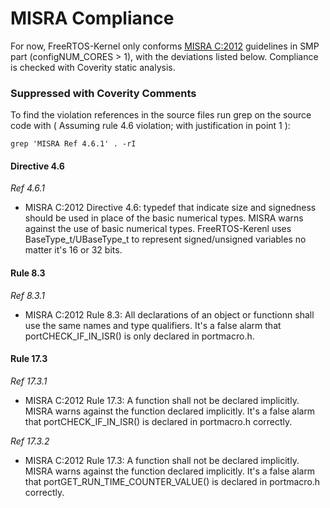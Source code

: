 # MISRA Compliance

For now, FreeRTOS-Kernel only conforms [MISRA C:2012](https://www.misra.org.uk/MISRAHome/MISRAC2012/tabid/196/Default.aspx) guidelines in SMP part (configNUM_CORES > 1), 
with the deviations listed below. Compliance is checked with Coverity static analysis.

### Suppressed with Coverity Comments
To find the violation references in the source files run grep on the source code
with ( Assuming rule 4.6 violation; with justification in point 1 ):
```
grep 'MISRA Ref 4.6.1' . -rI
```
#### Directive 4.6

_Ref 4.6.1_

- MISRA C:2012 Directive 4.6: typedef that indicate size and signedness should be used in place of the basic numerical types.
        MISRA warns against the use of basic numerical types. FreeRTOS-Kerenl 
        uses BaseType_t/UBaseType_t to represent signed/unsigned variables no matter it's 16 or 32 bits.
        
#### Rule 8.3

_Ref 8.3.1_

- MISRA C:2012 Rule 8.3: All declarations of an object or functionn shall use the same names and type qualifiers.
        It's a false alarm that portCHECK_IF_IN_ISR() is only declared in portmacro.h.
        
#### Rule 17.3

_Ref 17.3.1_

- MISRA C:2012 Rule 17.3: A function shall not be declared implicitly.
        MISRA warns against the function declared implicitly. It's a false alarm that
        portCHECK_IF_IN_ISR() is declared in portmacro.h correctly.

_Ref 17.3.2_

- MISRA C:2012 Rule 17.3: A function shall not be declared implicitly.
        MISRA warns against the function declared implicitly. It's a false alarm that
        portGET_RUN_TIME_COUNTER_VALUE() is declared in portmacro.h correctly.
